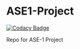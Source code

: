 # ASE1-Project

[![Codacy Badge](https://api.codacy.com/project/badge/Grade/6cc363ef24b5477193ed5af8165d8e68)](https://app.codacy.com/app/jiteshm17/ASE1-Project?utm_source=github.com&utm_medium=referral&utm_content=jiteshm17/ASE1-Project&utm_campaign=Badge_Grade_Dashboard)

Repo for ASE-1 Project
